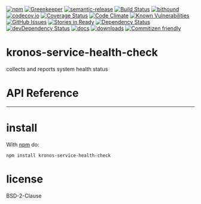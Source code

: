 [![npm](https://img.shields.io/npm/v/kronos-service-health-check.svg)](https://www.npmjs.com/package/kronos-service-health-check)
[![Greenkeeper](https://badges.greenkeeper.io/Kronos-Integration/kronos-service-health-check)](https://greenkeeper.io/)
[![semantic-release](https://img.shields.io/badge/%20%20%F0%9F%93%A6%F0%9F%9A%80-semantic--release-e10079.svg)](https://github.com/Kronos-Integration/kronos-service-health-check)
[![Build Status](https://secure.travis-ci.org/Kronos-Integration/kronos-service-health-check.png)](http://travis-ci.org/Kronos-Integration/kronos-service-health-check)
[![bithound](https://www.bithound.io/github/Kronos-Integration/kronos-service-health-check/badges/score.svg)](https://www.bithound.io/github/Kronos-Integration/kronos-service-health-check)
[![codecov.io](http://codecov.io/github/Kronos-Integration/kronos-service-health-check/coverage.svg?branch=master)](http://codecov.io/github/Kronos-Integration/kronos-service-health-check?branch=master)
[![Coverage Status](https://coveralls.io/repos/Kronos-Integration/kronos-service-health-check/badge.svg)](https://coveralls.io/r/Kronos-Integration/kronos-service-health-check)
[![Code Climate](https://codeclimate.com/github/Kronos-Integration/kronos-service-health-check/badges/gpa.svg)](https://codeclimate.com/github/Kronos-Integration/kronos-service-health-check)
[![Known Vulnerabilities](https://snyk.io/test/github/Kronos-Integration/kronos-service-health-check/badge.svg)](https://snyk.io/test/github/Kronos-Integration/kronos-service-health-check)
[![GitHub Issues](https://img.shields.io/github/issues/Kronos-Integration/kronos-service-health-check.svg?style=flat-square)](https://github.com/Kronos-Integration/kronos-service-health-check/issues)
[![Stories in Ready](https://badge.waffle.io/Kronos-Integration/kronos-service-health-check.svg?label=ready&title=Ready)](http://waffle.io/Kronos-Integration/kronos-service-health-check)
[![Dependency Status](https://david-dm.org/Kronos-Integration/kronos-service-health-check.svg)](https://david-dm.org/Kronos-Integration/kronos-service-health-check)
[![devDependency Status](https://david-dm.org/Kronos-Integration/kronos-service-health-check/dev-status.svg)](https://david-dm.org/Kronos-Integration/kronos-service-health-check#info=devDependencies)
[![docs](http://inch-ci.org/github/Kronos-Integration/kronos-service-health-check.svg?branch=master)](http://inch-ci.org/github/Kronos-Integration/kronos-service-health-check)
[![downloads](http://img.shields.io/npm/dm/kronos-service-health-check.svg?style=flat-square)](https://npmjs.org/package/kronos-service-health-check)
[![Commitizen friendly](https://img.shields.io/badge/commitizen-friendly-brightgreen.svg)](http://commitizen.github.io/cz-cli/)

kronos-service-health-check
=====
collects and reports system health status

# API Reference

* * *

install
=======

With [npm](http://npmjs.org) do:

```shell
npm install kronos-service-health-check
```

license
=======

BSD-2-Clause

